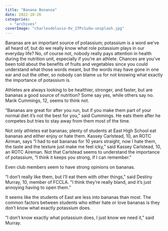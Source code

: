 ```yaml
---
title: "Banana Bonanza"
date: 2022-10-26
categories: 
  - "archives"
coverImage: "charlesdeluvio-0v_1TPz1uXw-unsplash.jpg"
---
```


Bananas are an important source of potassium; potassium is a word we’ve all heard of, but do we really know what role potassium plays in our everyday life? No, of course not, nobody really pays attention in health during the nutrition unit, especially if you’re an athlete. Chances are you’ve been told about the benefits of fruits and vegetables since you could understand what those words meant, but the words may have gone in one ear and out the other, so nobody can blame us for not knowing what exactly the importance of potassium is.

Athletes are always looking to be healthier, stronger, and faster, but are bananas a good source of nutrition? Some say yes, while others say no. Marik Cummings, 12, seems to think not.

“Bananas are great for after you run, but if you make them part of your normal diet it’s not the best for you," said Cummings. He eats them after he competes but tries to stay away from them most of the time.

Not only athletes eat bananas; plenty of students at East High School eat bananas and either enjoy or hate them. Kassey Carlstead, 10, an ROTC Airman, says “I had to eat bananas for 10 years straight, now I hate them, the taste and the texture just make me feel icky,” said Kassey Carlstead, 10, an ROTC Aireman. Not that Carlstead seems to understand the importance of potassium, “I think it keeps you strong, if I can remember."

Even club members seem to have strong opinions on bananas.

“I don’t really like them, but I’ll eat them with other things," said Destiny Murray, 10, member of FCCLA. "I think they’re really bland, and it’s just annoying having to open them.”

It seems like the students of East are less into bananas than most. The common factors between students who either hate or love bananas is they don’t know what exactly potassium does.

“I don’t know exactly what potassium does, I just know we need it,” said Murray.
